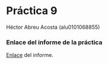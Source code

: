 # Práctica 9
Héctor Abreu Acosta (alu0101068855)
### Enlace del informe de la práctica 
[Enlace](https://ull-esit-inf-dsi-2122.github.io/ull-esit-inf-dsi-21-22-prct09-filesystem-notes-app-alu0101068855/) del informe.

